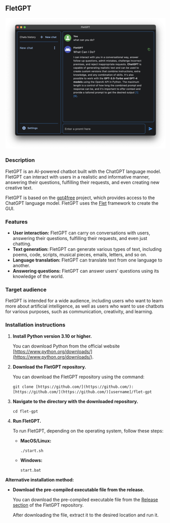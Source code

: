 ## FletGPT

![Preview](./readme_images/preview.png)

### Description

FletGPT is an AI-powered chatbot built with the ChatGPT language model. FletGPT can interact with users in a realistic and informative manner, answering their questions, fulfilling their requests, and even creating new creative text.

FletGPT is based on the [gpt4free](https://github.com/xtekky/gpt4free) project, which provides access to the ChatGPT language model. FletGPT uses the [Flet](https://flet.dev)  framework to create the GUI.

### Features

* **User interaction:** FletGPT can carry on conversations with users, answering their questions, fulfilling their requests, and even just chatting.
* **Text generation:** FletGPT can generate various types of text, including poems, code, scripts, musical pieces, emails, letters, and so on.
* **Language translation:** FletGPT can translate text from one language to another.
* **Answering questions:** FletGPT can answer users' questions using its knowledge of the world.

### Target audience

FletGPT is intended for a wide audience, including users who want to learn more about artificial intelligence, as well as users who want to use chatbots for various purposes, such as communication, creativity, and learning.

### Installation instructions

1. **Install Python version 3.10 or higher.**

   You can download Python from the official website [https://www.python.org/downloads/](https://www.python.org/downloads/).

2. **Download the FletGPT repository.**

   You can download the FletGPT repository using the command:

    ```
    git clone [https://github.com/](https://github.com/): [https://github.com/](https://github.com/)[username]/flet-gpt
    ```

3. **Navigate to the directory with the downloaded repository.**

    ```
    cd flet-gpt
    ```

4. **Run FletGPT.**

   To run FletGPT, depending on the operating system, follow these steps:

    * **MacOS/Linux:**

        ```
        ./start.sh
        ```

    * **Windows:**

        ```
        start.bat
        ```
        

**Alternative installation method:**

* **Download the pre-compiled executable file from the release.**

  You can download the pre-compiled executable file from the [Release section](https://github.com/Vabiel/FletGPT/releases) of the FletGPT repository.

  After downloading the file, extract it to the desired location and run it.